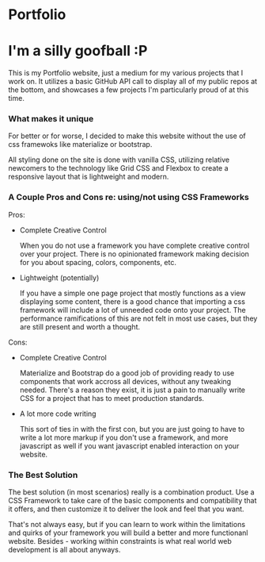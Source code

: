 # Portfolio

# I'm a silly goofball :P

This is my Portfolio website, just a medium for my various projects that I work on. It utilizes a basic GitHub API call to display all of my public repos at the bottom, and showcases a few projects I'm particularly proud of at this time.

### What makes it unique

For better or for worse, I decided to make this website without the use of css framewoks like materialize or bootstrap.

All styling done on the site is done with vanilla CSS, utilizing relative newcomers to the technology like Grid CSS and Flexbox to create a responsive layout that is lightweight and modern.

### A Couple Pros and Cons re: using/not using CSS Frameworks

Pros:
* Complete Creative Control

    When you do not use a framework you have complete creative control over your project. There is no opinionated framework making decision for you about spacing, colors, components, etc.

* Lightweight (potentially)
  
    If you have a simple one page project that mostly functions as a view displaying some content, there is a good chance that importing a css framework will include a lot of unneeded code onto your project. The performance ramifications of this are not felt in most use cases, but they are still present and worth a thought.

Cons:

* Complete Creative Control
  
  Materialize and Bootstrap do a good job of providing ready to use components that work accross all devices, without any tweaking needed. There's a reason they exist, it is just a pain to manually write CSS for a project that has to meet production standards.

* A lot more code writing
  
  This sort of ties in with the first con, but you are just going to have to write a lot more markup if you don't use a framework, and more javascript as well if you want javascript enabled interaction on your website.

### The Best Solution

The best solution (in most scenarios) really is a combination product. Use a CSS Framework to take care of the basic components and compatibility that it offers, and then customize it to deliver the look and feel that you want. 

That's not always easy, but if you can learn to work within the limitations and quirks of your framework you will build a better and more functionanl website. Besides - working within constraints is what real world web development is all about anyways.

